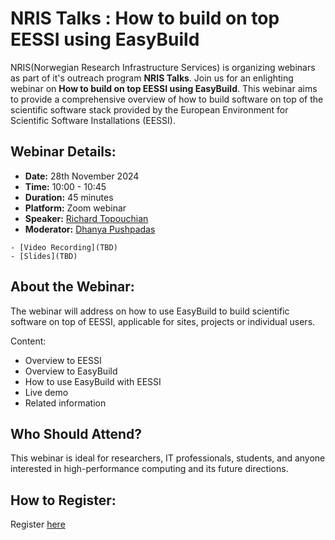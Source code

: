 # NRIS Talks : How to build on top EESSI using EasyBuild

NRIS(Norwegian Research Infrastructure Services) is organizing  webinars as part of it's outreach program **NRIS Talks**. Join us for an enlighting webinar on **How to build on top EESSI using EasyBuild**. This webinar aims to provide a comprehensive overview of how to build software on top of the scientific software stack provided by the European Environment for Scientific Software Installations (EESSI).

## Webinar Details:

- **Date:** 28th November 2024
- **Time:** 10:00 - 10:45
- **Duration:** 45 minutes
- **Platform:** Zoom webinar
- **Speaker:** [Richard Topouchian](https://www.uib.no/en/persons/Richard.Topouchian)
- **Moderator:** [Dhanya Pushpadas](https://www.uib.no/en/persons/Dhanya.Pushpadas)
```{note}
- [Video Recording](TBD)
- [Slides](TBD)
```

## About the Webinar:

The webinar will address on how to use EasyBuild to build scientific software on top of EESSI, applicable for sites, projects or individual users.   


Content:
- Overview to EESSI
- Overview to EasyBuild
- How to use EasyBuild with EESSI 
- Live demo
- Related information 

## Who Should Attend?

This webinar is ideal for researchers, IT professionals, students, and anyone interested in high-performance computing and its future directions.

## How to Register:

Register [here](TBD)






 
